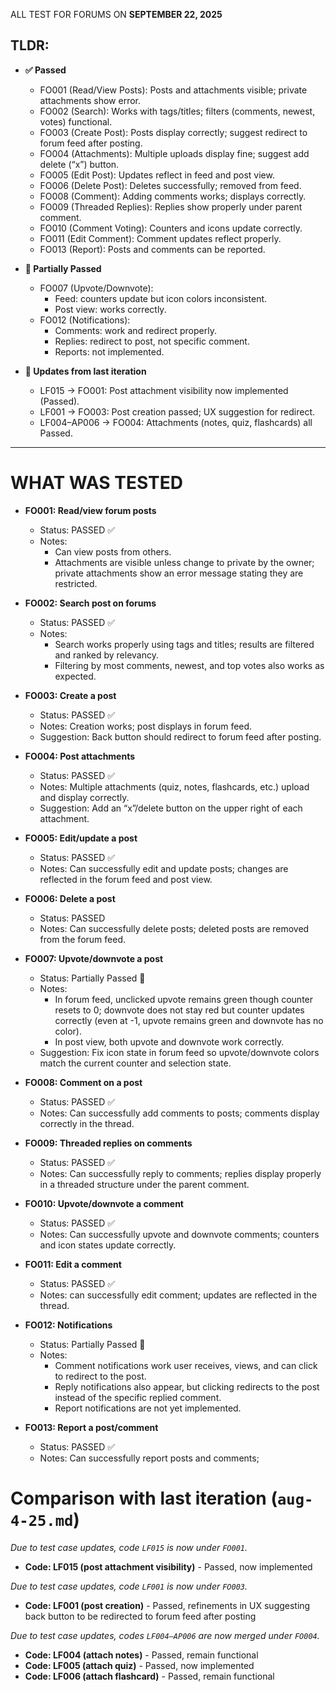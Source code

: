 ALL TEST FOR FORUMS ON **SEPTEMBER 22, 2025**   

## TLDR:
- **✅ Passed**
    - FO001 (Read/View Posts): Posts and attachments visible; private attachments show error.
    - FO002 (Search): Works with tags/titles; filters (comments, newest, votes) functional.
    - FO003 (Create Post): Posts display correctly; suggest redirect to forum feed after posting.
    - FO004 (Attachments): Multiple uploads display fine; suggest add delete (“x”) button.
    - FO005 (Edit Post): Updates reflect in feed and post view.
    - FO006 (Delete Post): Deletes successfully; removed from feed.
    - FO008 (Comment): Adding comments works; displays correctly.
    - FO009 (Threaded Replies): Replies show properly under parent comment.
    - FO010 (Comment Voting): Counters and icons update correctly.
    - FO011 (Edit Comment): Comment updates reflect properly.
    - FO013 (Report): Posts and comments can be reported.

- **🚧 Partially Passed**
    - FO007 (Upvote/Downvote):
        - Feed: counters update but icon colors inconsistent.
        - Post view: works correctly.
    - FO012 (Notifications):
        - Comments: work and redirect properly.
        - Replies: redirect to post, not specific comment.
        - Reports: not implemented.

- **🔄 Updates from last iteration**
    - LF015 → FO001: Post attachment visibility now implemented (Passed).
    - LF001 → FO003: Post creation passed; UX suggestion for redirect.
    - LF004–AP006 → FO004: Attachments (notes, quiz, flashcards) all Passed.

---

# WHAT WAS TESTED

- **FO001: Read/view forum posts**
    - Status: PASSED ✅
    - Notes: 
        - Can view posts from others. 
        - Attachments are visible unless change to private by the owner; private attachments show an error message stating they are restricted.

- **FO002: Search post on forums**
    - Status: PASSED ✅
    - Notes: 
        - Search works properly using tags and titles; results are filtered and ranked by relevancy. 
        - Filtering by most comments, newest, and top votes also works as expected.

- **FO003: Create a post**
    - Status: PASSED ✅
    - Notes: Creation works; post displays in forum feed.
    - Suggestion: Back button should redirect to forum feed after posting.

- **FO004: Post attachments**
    - Status: PASSED ✅
    - Notes: Multiple attachments (quiz, notes, flashcards, etc.) upload and display correctly.
    - Suggestion: Add an “x”/delete button on the upper right of each attachment.

- **FO005: Edit/update a post**
    - Status: PASSED ✅
    - Notes: Can successfully edit and update posts; changes are reflected in the forum feed and post view.

- **FO006: Delete a post**
    - Status: PASSED
    - Notes: Can successfully delete posts; deleted posts are removed from the forum feed.

- **FO007: Upvote/downvote a post**
    - Status: Partially Passed 🚧
    - Notes:
        - In forum feed, unclicked upvote remains green though counter resets to 0; downvote does not stay red but counter updates correctly (even at -1, upvote remains green and downvote has no color). 
        - In post view, both upvote and downvote work correctly.
    - Suggestion: Fix icon state in forum feed so upvote/downvote colors match the current counter and selection state.

- **FO008: Comment on a post**
    - Status: PASSED ✅
    - Notes: Can successfully add comments to posts; comments display correctly in the thread.

- **FO009: Threaded replies on comments**
    - Status: PASSED ✅
    - Notes: Can successfully reply to comments; replies display properly in a threaded structure under the parent comment.

- **FO010: Upvote/downvote a comment**
    - Status: PASSED ✅
    - Notes: Can successfully upvote and downvote comments; counters and icon states update correctly.

- **FO011: Edit a comment**
    - Status: PASSED ✅
    - Notes: can successfully edit comment; updates are reflected in the thread.

- **FO012: Notifications**
    - Status: Partially Passed 🚧
    - Notes:
        - Comment notifications work user receives, views, and can click to redirect to the post. 
        - Reply notifications also appear, but clicking redirects to the post instead of the specific replied comment. 
        - Report notifications are not yet implemented.

- **FO013: Report a post/comment**
    - Status: PASSED ✅
    - Notes: Can successfully report posts and comments;


# Comparison with last iteration (`aug-4-25.md`)
*Due to test case updates, code `LF015` is now under `FO001`.*
- **Code: LF015 (post attachment visibility)** - Passed, now implemented

*Due to test case updates, code `LF001` is now under `FO003`.*
- **Code: LF001 (post creation)** - Passed, refinements in UX suggesting back button to be redirected to forum feed after posting

*Due to test case updates, codes `LF004–AP006` are now merged under `FO004`.*

- **Code: LF004 (attach notes)** - Passed, remain functional
- **Code: LF005 (attach quiz)** - Passed, now implemented
- **Code: LF006 (attach flashcard)** - Passed, remain functional
